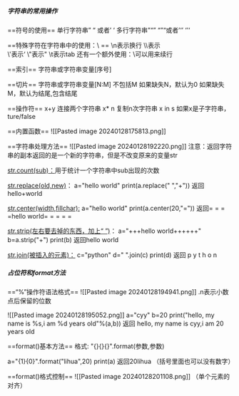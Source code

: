 ##### 字符串的常用操作
==符号的使用==
单行字符串” “ 或者’ ‘
多行字符串”“” “”“或者’‘’ ‘’‘ 

==特殊字符在字符串中的使用：\ ==
\\n表示换行
\\\\表示\
\\'表示‘
\\"表示\"
\\t表示tab
还有一个额外使用：\\可以用来续行

==索引==
字符串或字符串变量[序号]

==切片==
字符串或字符串变量[N:M]
不包括M
如果缺失N，默认为0
如果缺失M，默认为结尾,包含结尾

==操作符==
x+y 连接两个字符串
x* n 复制n次字符串
x in s 如果x是子字符串，ture/false

==内置函数==
![[Pasted image 20240128175813.png]]

==字符串处理方法==
![[Pasted image 20240128192220.png]]
注意：返回字符串的副本返回的是一个新的字符串，但是不改变原来的变量str

<u>str.count(sub)：</u>用于统计一个字符串中sub出现的次数

<u>str.replace(old,new)</u>：
a="hello world"
print(a.replace(" ","+"))
返回hello+world

<u>str.center(width,fillchar):</u>
a="hello world"
print(a.center(20,"="))
返回= = = =hello world= = = = =

<u>str.strip(左右要去掉的东西，加上“ ”)</u>：
a="+++hello world++++++"
b=a.strip("+")
print(b)
返回hello world

<u>str.join(被插入的元素)：</u>
c="python"
d=" ".join(c)
print(d)
返回 p y t h o n

##### 占位符和format方法
 ==“%”操作符语法格式==
 ![[Pasted image 20240128194941.png]]
.n表示小数点后保留的位数

![[Pasted image 20240128195052.png]]
a="cyy"
b=20
print("hello, my name is %s,i am %d years old"%(a,b))
返回 hello, my name is cyy,i am 20 years old

==format()基本方法==
格式: "{}{}{}".format(参数,参数)

a="{1}{0}".format("lihua",20)
print(a)
返回20lihua
（括号里面也可以没有数字）

==format()格式控制==
![[Pasted image 20240128201108.png]]
（单个元素的对齐）










